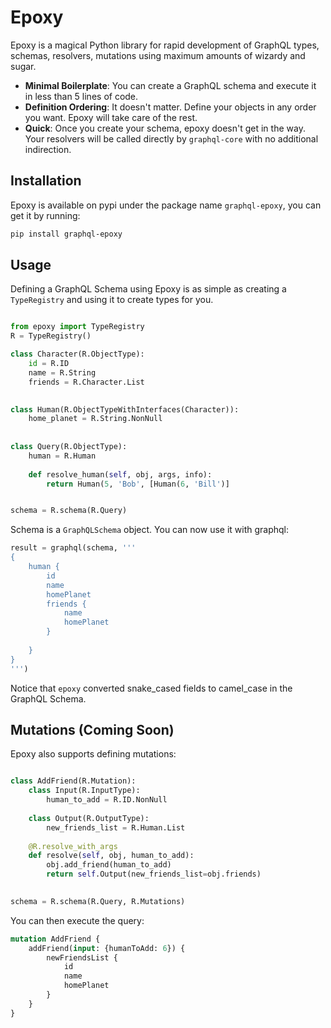 # Epoxy

Epoxy is a magical Python library for rapid development of GraphQL types, schemas, resolvers, mutations using 
maximum amounts of wizardy and sugar.

* **Minimal Boilerplate**: You can create a GraphQL schema and execute it in less than 5 lines of code.
* **Definition Ordering**: It doesn't matter. Define your objects in any order you want. Epoxy will take care of the rest.
* **Quick**: Once you create your schema, epoxy doesn't get in the way. Your resolvers will be called directly by 
`graphql-core` with no additional indirection.

## Installation

Epoxy is available on pypi under the package name `graphql-epoxy`, you can get it by running:

```sh
pip install graphql-epoxy
```

## Usage

Defining a GraphQL Schema using Epoxy is as simple as creating a `TypeRegistry` and using it to create types for you.

```python

from epoxy import TypeRegistry
R = TypeRegistry()

class Character(R.ObjectType):
    id = R.ID
    name = R.String
    friends = R.Character.List
    

class Human(R.ObjectTypeWithInterfaces(Character)):
    home_planet = R.String.NonNull
    
    
class Query(R.ObjectType):
    human = R.Human
    
    def resolve_human(self, obj, args, info):
        return Human(5, 'Bob', [Human(6, 'Bill')]


schema = R.schema(R.Query)

```

Schema is a `GraphQLSchema` object. You can now use it with graphql:

```python
result = graphql(schema, '''
{
    human {
        id
        name
        homePlanet
        friends {
            name
            homePlanet
        }
        
    }
}
''')

```

Notice that `epoxy` converted snake_cased fields to camel_case in the GraphQL Schema.

## Mutations (Coming Soon)

Epoxy also supports defining mutations:


```python

class AddFriend(R.Mutation):
    class Input(R.InputType):
        human_to_add = R.ID.NonNull
        
    class Output(R.OutputType):
        new_friends_list = R.Human.List
        
    @R.resolve_with_args
    def resolve(self, obj, human_to_add):
        obj.add_friend(human_to_add)
        return self.Output(new_friends_list=obj.friends)

        
schema = R.schema(R.Query, R.Mutations)

```

You can then execute the query:


```graphql
mutation AddFriend {
    addFriend(input: {humanToAdd: 6}) {
        newFriendsList {
            id
            name
            homePlanet
        }
    }
}
```






